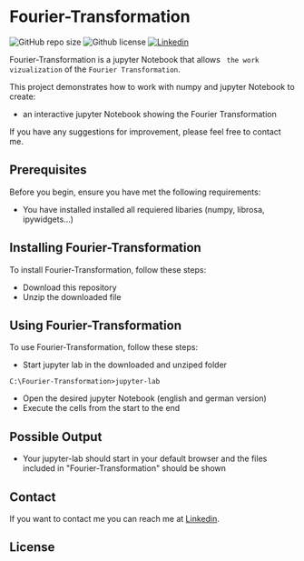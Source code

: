# Fourier-Transformation

![GitHub repo size](https://img.shields.io/github/repo-size/Salman-F/Fourier-Transformation)
![Github license](https://img.shields.io/github/license/Salman-F/Fourier-Transformation) 
[![Linkedin](https://img.shields.io/badge/LinkedIn-0077B5?&logo=linkedin&logoColor=white)](https://www.linkedin.com/)

Fourier-Transformation is a jupyter Notebook that allows
` the work vizualization` of the `Fourier Transformation`.

This project demonstrates how to work with numpy and jupyter Notebook to create:
  - an interactive jupyter Notebook showing the Fourier Transformation

If you have any suggestions for improvement, please feel free to contact me.

## Prerequisites

Before you begin, ensure you have met the following requirements:
* You have installed installed all requiered libaries (numpy, librosa, ipywidgets...)

## Installing Fourier-Transformation

To install Fourier-Transformation, follow these steps:

* Download this repository
* Unzip the downloaded file

## Using Fourier-Transformation

To use Fourier-Transformation, follow these steps:

* Start jupyter lab in the downloaded and unziped folder
```
C:\Fourier-Transformation>jupyter-lab
```
* Open the desired jupyter Notebook (english and german version)
* Execute the cells from the start to the end

## Possible Output

* Your jupyter-lab should start in your default browser and the files included in "Fourier-Transformation" should be shown

## Contact

If you want to contact me you can reach me at [Linkedin](https://www.linkedin.com/).

## License


